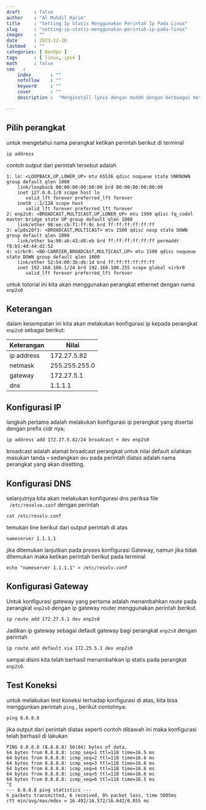 ```yaml
---
draft     : false
author    : "Al Muhdil Karim"
title     : "Setting Ip Statis Menggunakan Perintah Ip Pada Linux"
slug      : "setting-ip-statis-menggunakan-perintah-ip-pada-linux"
images    : ""
date      : 2023-12-20
lastmod   : ""
categories: [ DevOps ]
tags      : [ linux, ipv4 ]
math      : false
seo   :
    index       : ""
    nofollow    : ""
    keyword     : ""
    cover       : ""
    description :  "Menginstall lynis dengan mudah dengan berbaagai metode dan untuk berbagai distro linux "

---
```


## Pilih perangkat

untuk mengetahui nama perangkat ketikan perintah berikut di terminal

```shell
ip address
```

   contoh output dari perintah tersebut adalah

```shell
1: lo: <LOOPBACK,UP,LOWER_UP> mtu 65536 qdisc noqueue state UNKNOWN group default qlen 1000
    link/loopback 00:00:00:00:00:00 brd 00:00:00:00:00:00
    inet 127.0.0.1/8 scope host lo
       valid_lft forever preferred_lft forever
    inet6 ::1/128 scope host 
       valid_lft forever preferred_lft forever
2: enp2s0: <BROADCAST,MULTICAST,UP,LOWER_UP> mtu 1500 qdisc fq_codel master bridge state UP group default qlen 1000
    link/ether 98:ee:cb:f1:ff:9c brd ff:ff:ff:ff:ff:ff
3: wlp0s20f3: <BROADCAST,MULTICAST> mtu 1500 qdisc noop state DOWN group default qlen 1000
    link/ether ba:90:ab:43:d8:eb brd ff:ff:ff:ff:ff:ff permaddr f8:b5:4d:44:d2:52
4: virbr0: <NO-CARRIER,BROADCAST,MULTICAST,UP> mtu 1500 qdisc noqueue state DOWN group default qlen 1000
    link/ether 52:54:00:3b:db:1d brd ff:ff:ff:ff:ff:ff
    inet 192.168.100.1/24 brd 192.168.100.255 scope global virbr0
       valid_lft forever preferred_lft forever
```

untuk tutorial ini kita akan menggunakan perangkat ethernet dengan nama `enp2s0`

## Keterangan

dalam kesempatan ini kita akan melakukan konfigurasi ip kepada perangkat `enp2s0` sebagai berikut:

| Keterangan | Nilai         |
| ---------- | ------------- |
| ip address | 172.27.5.82   |
| netmask    | 255.255.255.0 |
| gateway    | 172.27.5.1    |
| dns        | 1.1.1.1       |



## Konfigurasi IP

langkah pertama adalah melakukan konfigurasi ip perangkat yang disertai dengan prefix cidr nya;

```shell
ip address add 172.27.5.82/24 broadcast + dev enp2s0
```

broadcast adalah alamat broadcast perangkat untuk nilai default silahkan masukan tanda `+` sedangkan `dev` pada perintah diatas adalah nama perangkat yang akan disetting.



## Konfigurasi DNS



selanjutnya kita akan melakukan konfigurasi dns periksa file   `/etc/resolve.conf` dengan perintah 



```shell
cat /etc/resolv.conf
```

temukan line berikut dari output perintah di atas

```shell
nameserver 1.1.1.1
```

jika ditemukan lanjutkan pada proses konfigurasi Gateway, namun jika tidak ditemukan maka ketikan perintah berikut pada terminal

```shell
echo "nameserver 1.1.1.1" > /etc/resolv.conf
```



## Konfigurasi Gateway

Untuk konfigurasi gateway yang pertama adalah menambahkan route pada perangkat `enp2s0` dengan ip gateway router menggunakan perintah berikut.

```shell
ip route add 172.27.5.1 dev enp2s0
```

Jadikan ip gateway sebagai default gateway bagi perangkat `enp2s0` dengan perintah

```shell
ip route add default via 172.25.5.1 dev enp2s0
```

sampai disini kita telah berhasil menambahkan ip statis pada perangkat `enp2s0`.  



## Test Koneksi

untuk melakukan test koneksi terhadap konfigurasi di atas, kita bisa menggunkan perintah `ping` , berikut contohnya:

```shell
ping 8.8.8.8
```

jika output dari perintah diatas seperti contoh dibawah ini maka konfigurasi telah berhasil di lakukan



```shell
PING 8.8.8.8 (8.8.8.8) 56(84) bytes of data.
64 bytes from 8.8.8.8: icmp_seq=1 ttl=118 time=16.5 ms
64 bytes from 8.8.8.8: icmp_seq=2 ttl=118 time=16.6 ms
64 bytes from 8.8.8.8: icmp_seq=3 ttl=118 time=16.6 ms
64 bytes from 8.8.8.8: icmp_seq=4 ttl=118 time=16.6 ms
64 bytes from 8.8.8.8: icmp_seq=5 ttl=118 time=16.6 ms
64 bytes from 8.8.8.8: icmp_seq=6 ttl=118 time=16.5 ms
^C
--- 8.8.8.8 ping statistics ---
6 packets transmitted, 6 received, 0% packet loss, time 5005ms
rtt min/avg/max/mdev = 16.492/16.572/16.642/0.055 ms

```


